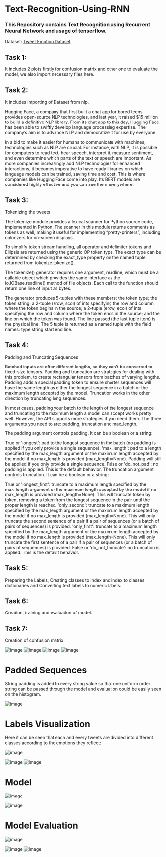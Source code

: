 # Text-Recognition-Using-RNN

### This Repository contains Text Recognition using Recurrent Neural Network and usage of tenserflow.

Dataset: [Tweet Emotion Dataset](https://github.com/dair-ai/emotion_dataset)

## Task 1:
It includes 2 plots firstly for confusion matrix and other one to evaluate the model, we also import necessary files here.

## Task 2:
It includes importing of Dataset from nlp.

Hugging Face, a company that first built a chat app for bored teens provides open-source NLP technologies, and last year, it raised $15 million to build a definitive NLP library. From its chat app to this day, Hugging Face has been able to swiftly develop language processing expertise. The company’s aim is to advance NLP and democratize it for use by everyone.

In a bid to make it easier for humans to communicate with machines, technologies such as NLP are crucial. For instance, with NLP, it is possible for computers to read text, hear speech, interpret it, measure sentiment, and even determine which parts of the text or speech are important. As more companies increasingly add NLP technologies for enhanced interactions, it becomes imperative to have ready libraries on which language models can be trained, saving time and cost. This is where companies like Hugging Face come into play. Its BERT models are considered highly effective and you can see them everywhere.

## Task 3:
Tokenizing the tweets

The tokenize module provides a lexical scanner for Python source code, implemented in Python. The scanner in this module returns comments as tokens as well, making it useful for implementing “pretty-printers”, including colorizers for on-screen displays.

To simplify token stream handling, all operator and delimiter tokens and Ellipsis are returned using the generic OP token type. The exact type can be determined by checking the exact_type property on the named tuple returned from tokenize.tokenize().

The tokenize() generator requires one argument, readline, which must be a callable object which provides the same interface as the io.IOBase.readline() method of file objects. Each call to the function should return one line of input as bytes.

The generator produces 5-tuples with these members: the token type; the token string; a 2-tuple (srow, scol) of ints specifying the row and column where the token begins in the source; a 2-tuple (erow, ecol) of ints specifying the row and column where the token ends in the source; and the line on which the token was found. The line passed (the last tuple item) is the physical line. The 5 tuple is returned as a named tuple with the field names: type string start end line.

## Task 4:
Padding and Truncating Sequences

Batched inputs are often different lengths, so they can’t be converted to fixed-size tensors. Padding and truncation are strategies for dealing with this problem, to create rectangular tensors from batches of varying lengths. Padding adds a special padding token to ensure shorter sequences will have the same length as either the longest sequence in a batch or the maximum length accepted by the model. Truncation works in the other direction by truncating long sequences.

In most cases, padding your batch to the length of the longest sequence and truncating to the maximum length a model can accept works pretty well. However, the API supports more strategies if you need them. The three arguments you need to are: padding, truncation and max_length.

The padding argument controls padding. It can be a boolean or a string:

True or 'longest': pad to the longest sequence in the batch (no padding is applied if you only provide a single sequence).
'max_length': pad to a length specified by the max_length argument or the maximum length accepted by the model if no max_length is provided (max_length=None). Padding will still be applied if you only provide a single sequence.
False or 'do_not_pad': no padding is applied. This is the default behavior.
The truncation argument controls truncation. It can be a boolean or a string:

True or 'longest_first': truncate to a maximum length specified by the max_length argument or the maximum length accepted by the model if no max_length is provided (max_length=None). This will truncate token by token, removing a token from the longest sequence in the pair until the proper length is reached.
'only_second': truncate to a maximum length specified by the max_length argument or the maximum length accepted by the model if no max_length is provided (max_length=None). This will only truncate the second sentence of a pair if a pair of sequences (or a batch of pairs of sequences) is provided.
'only_first': truncate to a maximum length specified by the max_length argument or the maximum length accepted by the model if no max_length is provided (max_length=None). This will only truncate the first sentence of a pair if a pair of sequences (or a batch of pairs of sequences) is provided.
False or 'do_not_truncate': no truncation is applied. This is the default behavior.

## Task 5:
Preparing the Labels, Creating classes to index and index to classes dictionaries and Converting text labels to numeric labels.

## Task 6:
Creation, training and evaluation of model.

## Task 7:
Creation of confusion matrix.

![image](https://user-images.githubusercontent.com/86974424/171842740-f9c79091-7c29-4d8a-bff3-45e79e5e53c6.png)
![image](https://user-images.githubusercontent.com/86974424/171842780-d50738e9-a0e1-4abe-b3e3-1e3b4074d6b7.png)
![image](https://user-images.githubusercontent.com/86974424/171842817-70e88aba-a881-40f7-b3d2-d6a1e30e6202.png)
![image](https://user-images.githubusercontent.com/86974424/171842847-33152db6-264c-4d3f-bf35-fa14cd2ff085.png)

# Padded Sequences

String padding is added to every string value so that one uniform order string can be passed through the model and evaluation could be easily seen on the histogram.

![image](https://user-images.githubusercontent.com/86974424/171843311-305bbf83-b7f9-4c4e-96d5-6021f9b25969.png)

# Labels Visualization

Here it can be seen that each and every tweets are divided into different classes according to the emotions they reflect: 

![image](https://user-images.githubusercontent.com/86974424/171843377-370215c1-7fbf-4ecd-8eae-5dfd07a4f394.png)

![image](https://user-images.githubusercontent.com/86974424/171843607-fb6bc0c0-a041-4104-85fd-ca948a1857ac.png)
![image](https://user-images.githubusercontent.com/86974424/171843631-219bd606-19c7-4e85-9612-82b35e2b6fa8.png)

# Model
![image](https://user-images.githubusercontent.com/86974424/171843507-17655e7a-2ab8-4758-b1e9-93cda10cb2e4.png)

![image](https://user-images.githubusercontent.com/86974424/171843683-67ff9b8c-17db-4127-95c8-fe31ae7a07a9.png)

# Model Evaluation
![image](https://user-images.githubusercontent.com/86974424/171843556-5bfcb43d-e917-4622-bfa0-3147b1ba5f0d.png)

![image](https://user-images.githubusercontent.com/86974424/171843715-5be217c4-d607-47ad-b0aa-79e47e78de02.png)
![image](https://user-images.githubusercontent.com/86974424/171843745-4295f943-bd81-41e5-b63c-9591ccbd9450.png)
